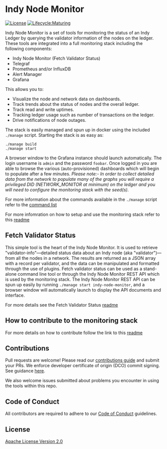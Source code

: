 # Indy Node Monitor
[![License](https://img.shields.io/badge/License-Apache%202.0-blue.svg)](LICENSE)
[![Lifecycle:Maturing](https://img.shields.io/badge/Lifecycle-Maturing-007EC6)](https://github.com/bcgov/repomountie/blob/master/doc/lifecycle-badges.md)

Indy Node Monitor is a set of tools for monitoring the status of an Indy Ledger by querying the validator information of the nodes on the ledger.  These tools are integrated into a full monitoring stack including the following components:

- Indy Node Monitor (Fetch Validator Status)
- Telegraf
- Prometheus and/or InfluxDB
- Alert Manager
- Grafana

This allows you to:
- Visualize the node and network data on dashboards.
- Track trends about the status of nodes and the overall ledger.
- Track read and write uptimes.
- Tracking ledger usage such as number of transactions on the ledger.
- Drive notifications of node outages.

The stack is easily managed and spun up in docker using the included `./manage` script. Starting the stack is as easy as:
```
./manage build
./manage start
```

A browser window to the Grafana instance should launch automatically.  The login username is `admin` and the password `foobar`.  Once logged in you are able to browse the various (auto-provisioned) dashboards which will begin to populate after a few minutes.  *Please note:- In order to collect detailed data from the network to populate many of the graphs you will require a privileged DID (NETWORK_MONITOR at minimum) on the ledger and you will need to configure the monitoring stack with the seed(s).*

For more information about the commands available in the `./manage` script refer to the [command list](docs/README.md#command-list)

For more infomration on how to setup and use the monitoring stack refer to this [readme](docs/README.md#setting-up-the-monitoring-stack)

## Fetch Validator Status

This simple tool is the heart of the Indy Node Monitor.  It is used to retrieve "validator-info"&mdash;detailed status data about an Indy node (aka "validator")&mdash;from all the nodes in a network. The results are returned as a JSON array with a record per validator, and the data can be manipulated and formatted through the use of plugins.  Fetch validator status can be used as a stand-alone command line tool or through the Indy Node Monitor REST API which is used by the monitoring stack.  The Indy Node Monitor REST API can be spun up easily by running `./manage start indy-node-monitor`, and a browser window will automatically launch to display the API documents and interface.

For more details see the Fetch Validator Status [readme](fetch-validator-status/README.md)

## How to contribute to the monitoring stack

For more details on how to contribute follow the link to this [readme](docs/README.md)

## Contributions

Pull requests are welcome! Please read our [contributions guide](CONTRIBUTING.md) and submit your PRs. We enforce developer certificate of origin (DCO) commit signing. See guidance [here](https://github.com/apps/dco).

We also welcome issues submitted about problems you encounter in using the tools within this repo.

## Code of Conduct

All contributors are required to adhere to our [Code of Conduct](CODE_OF_CONDUCT.md) guidelines.

## License

[Apache License Version 2.0](LICENSE)